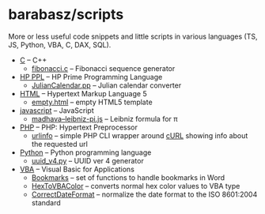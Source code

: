# barabasz/scripts

More or less useful code snippets and little scripts in various languages (TS, JS, Python, VBA, C, DAX, SQL).

- [C](c) – C++
  - [fibonacci.c](c/fibonacci.c) – Fibonacci sequence generator
- [HP PPL](hp-ppl) – HP Prime Programming Language
  - [JulianCalendar.pp](hp-ppl/JulianCalendar.pp) – Julian calendar converter
- [HTML](html) – Hypertext Markup Language 5
  - [empty.html](html/empty.html) – empty HTML5 template
- [javascript](javascript) – JavaScript
  - [madhava–leibniz-pi.js](javascript/madhava–leibniz-pi.js) – Leibniz formula for π
- [PHP](php) – PHP: Hypertext Preprocessor
  - [urlinfo](php/urlinfo) – simple PHP CLI wrapper around [cURL](https://www.php.net/manual/en/book.curl.php) showing info about the requested url
- [Python](python) – Python programming language
  - [uuid_v4.py](python/uuid_v4.py) – UUID ver 4 generator
- [VBA](vba) – Visual Basic for Applications
  - [Bookmarks](vba/Bookmarks.md) – set of functions to handle bookmarks in Word
  - [HexToVBAColor](vba/HexToVBAColor.md) – converts normal hex color values to VBA type
  - [CorrectDateFormat](vba/CorrectDateFormat.md) – normalize the date format to the ISO 8601:2004 standard

